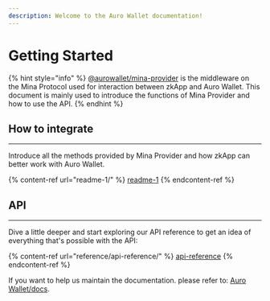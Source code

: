 ```yaml
---
description: Welcome to the Auro Wallet documentation!
---
```


# Getting Started

{% hint style="info" %}
[@aurowallet/mina-provider](https://www.npmjs.com/package/@aurowallet/mina-provider) is the middleware on the Mina Protocol used for interaction between zkApp and Auro Wallet. This document is mainly used to introduce the functions of Mina Provider and how to use the API.
{% endhint %}

## How to integrate

***

Introduce all the methods provided by Mina Provider and how zkApp can better work with Auro Wallet.

{% content-ref url="readme-1/" %}
[readme-1](readme-1/)
{% endcontent-ref %}

## API

***

Dive a little deeper and start exploring our API reference to get an idea of everything that's possible with the API:

{% content-ref url="reference/api-reference/" %}
[api-reference](reference/api-reference/)
{% endcontent-ref %}

If you want to help us maintain the documentation. please refer to: [Auro Wallet/docs](https://github.com/aurowallet/docs).
